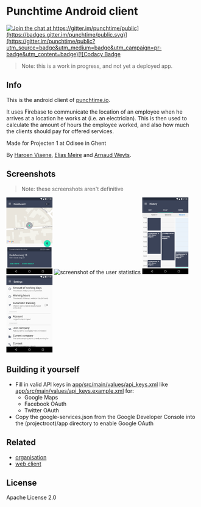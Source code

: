 # Punchtime Android client

[![Join the chat at https://gitter.im/punchtime/public](https://badges.gitter.im/punchtime/public.svg)](https://gitter.im/punchtime/public?utm_source=badge&utm_medium=badge&utm_campaign=pr-badge&utm_content=badge)[![Codacy Badge](https://api.codacy.com/project/badge/Grade/744ef2191f9b460f9434b00af7a4218c)](https://www.codacy.com/app/fingebimus/android?utm_source=github.com&amp;utm_medium=referral&amp;utm_content=punchtime/android&amp;utm_campaign=Badge_Grade)

> Note: this is a work in progress, and not yet a deployed app.

## Info

This is the android client of [punchtime.io](https://punchtime.io).

It uses Firebase to communicate the location of an employee when he arrives at a location he works at (i.e. an electrician). This is then used to calculate the amount of hours the employee worked, and also how much the clients should pay for offered services.

Made for Projecten 1 at Odisee in Ghent

By [Haroen Viaene](https://haroen.me), [Elias Meire](http://eliasmei.re) and [Arnaud Weyts](https://weyts.xyz).

## Screenshots

> Note: these screenshots aren't definitive

<img src="assets/screenshot_dashboard.png" alt="screenshot of the dashboard" width="24%">
<img src="assets/screenshot_stats.png" alt="screenshot of the user statistics" width="24%">
<img src="assets/screenshot_history.png" alt="screenshot of the checkin history" width="24%">
<img src="assets/screenshot_settings.png" alt="screenshot of the settings" width="24%">

## Building it yourself

* Fill in valid API keys in [app/src/main/values/api_keys.xml](app/src/main/values/api_keys.xml) like [app/src/main/values/api_keys.example.xml](app/src/main/values/api_keys.example.xml) for:
    * Google Maps
    * Facebook OAuth
    * Twitter OAuth
* Copy the google-services.json from the Google Developer Console into the (projectroot)/app directory to enable Google OAuth

## Related

- [organisation](https://github.com/punchtime/organisation)
- [web client](https://github.com/punchtime/web)

## License

Apache License 2.0
